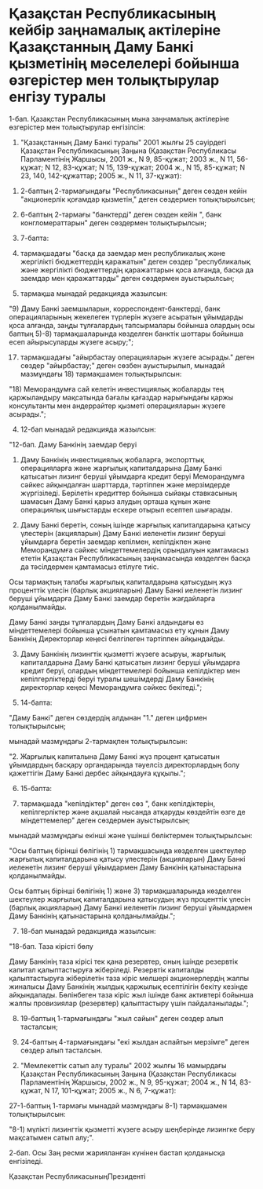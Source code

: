 # Қазақстан Республикасының кейбір заңнамалық актілеріне Қазақстанның Даму Банкі қызметінің мәселелері бойынша өзгерістер мен толықтырулар енгізу туралы

1-бап. Қазақстан Республикасының мына заңнамалық актілеріне өзгерістер мен толықтырулар енгізілсін:

1. "Қазақстанның Даму Банкі туралы" 2001 жылғы 25 сәуірдегі Қазақстан Республикасының Заңына (Қазақстан Республикасы Парламентінің Жаршысы, 2001 ж., N 9, 85-құжат; 2003 ж., N 11, 56-құжат; N 12, 83-құжат; N 15, 139-құжат; 2004 ж., N 15, 85-құжат; N 23, 140, 142-құжаттар; 2005 ж., N 11, 37-құжат):

1) 2-баптың 2-тармағындағы "Республикасының" деген сөзден кейін "акционерлік қоғамдар қызметін," деген сөздермен толықтырылсын;

2) 6-баптың 2-тармағы "банктерді" деген сөзден кейін ", банк конгломераттарын" деген сөздермен толықтырылсын;

3) 7-бапта:

6) тармақшадағы "басқа да заемдар мен республикалық және жергілікті бюджеттердің қаражатын" деген сөздер "республикалық және жергілікті бюджеттердің қаражаттарын қоса алғанда, басқа да заемдар мен қаражаттарды" деген сөздермен ауыстырылсын;

9) тармақша мынадай редакцияда жазылсын:

"9) Даму Банкі заемшыларын, корреспондент-банктерді, банк операцияларының жекелеген түрлерін жүзеге асыратын ұйымдарды қоса алғанда, заңды тұлғалардың тапсырмалары бойынша олардың осы баптың 5)-8) тармақшаларында көзделген банктік шоттары бойынша есеп айырысуларды жүзеге асыру;";

17) тармақшадағы "айырбастау операцияларын жүзеге асырады." деген сөздер "айырбастау;" деген сөзбен ауыстырылып, мынадай мазмұндағы 18) тармақшамен толықтырылсын:

"18) Меморандумға сай келетін инвестициялық жобаларды тең қаржыландыру мақсатында бағалы қағаздар нарығындағы қаржы консультанты мен андеррайтер қызметі операцияларын жүзеге асырады.";

4) 12-бап мынадай редакцияда жазылсын:

"12-бап. Даму Банкінің заемдар беруі

1. Даму Банкінің инвестициялық жобаларға, экспорттық операцияларға және жарғылық капиталдарына Даму Банкі қатысатын лизинг беруші ұйымдарға кредит беруі Меморандумға сәйкес айқындалған шарттарда, тәртіппен және мерзімдерде жүргізіледі. Берілетін кредиттер бойынша сыйақы ставкасының шамасын Даму Банкі қарыз алудың орташа құнын және операциялық шығыстарды ескере отырып есептеп шығарады.

2. Даму Банкі беретін, соның ішінде жарғылық капиталдарына қатысу үлестерін (акцияларын) Даму Банкі иеленетін лизинг беруші ұйымдарға беретін заемдар кепілмен, кепілдікпен және Меморандумға сәйкес міндеттемелердің орындалуын қамтамасыз ететін Қазақстан Республикасының заңнамасында көзделген басқа да тәсілдермен қамтамасыз етілуге тиіс.

Осы тармақтың талабы жарғылық капиталдарына қатысудың жүз проценттік үлесін (барлық акцияларын) Даму Банкі иеленетін лизинг беруші ұйымдарға Даму Банкі заемдар беретін жағдайларға қолданылмайды.

Даму Банкі заңды тұлғалардың Даму Банкі алдындағы өз міндеттемелері бойынша ұсынатын қамтамасыз ету құнын Даму Банкінің Директорлар кеңесі белгілеген тәртіппен айқындайды.

3. Даму Банкінің лизингтік қызметті жүзеге асыруы, жарғылық капиталдарына Даму Банкі қатысатын лизинг беруші ұйымдарға кредит беруі, олардың міндеттемелері бойынша кепілдіктер мен кепілгерліктерді беруі туралы шешімдерді Даму Банкінің директорлар кеңесі Меморандумға сәйкес бекітеді.";

5) 14-бапта:

"Даму Банкі" деген сөздердің алдынан "1." деген цифрмен толықтырылсын;

мынадай мазмұндағы 2-тармақпен толықтырылсын:

"2. Жарғылық капиталына Даму Банкі жүз процент қатысатын ұйымдардың басқару органдарында тәуелсіз директорлардың болу қажеттігін Даму Банкі дербес айқындауға құқылы.";

6) 15-бапта:

1) тармақшада "кепілдіктер" деген сөз ", банк кепілдіктерін, кепілгерліктер және ақшалай нысанда атқаруды көздейтін өзге де міндеттемелер" деген сөздермен ауыстырылсын;

мынадай мазмұндағы екінші және үшінші бөліктермен толықтырылсын:

"Осы баптың бірінші бөлігінің 1) тармақшасында көзделген шектеулер жарғылық капиталдарына қатысу үлестерін (акцияларын) Даму Банкі иеленетін лизинг беруші ұйымдармен Даму Банкінің қатынастарына қолданылмайды.

Осы баптың бірінші бөлігінің 1) және 3) тармақшаларында көзделген шектеулер жарғылық капиталдарына қатысудың жүз проценттік үлесін (барлық акцияларын) Даму Банкі иеленетін лизинг беруші ұйымдармен Даму Банкінің қатынастарына қолданылмайды.";

7) 18-бап мынадай редакцияда жазылсын:

"18-бап. Таза кірісті бөлу

Даму Банкінің таза кірісі тек қана резервтер, оның ішінде резервтік капитал қалыптастыруға жіберіледі. Резервтік капиталды қалыптастыруға жіберілетін таза кіріс мөлшері акционерлердің жалпы жиналысы Даму Банкінің жылдық қаржылық есептілігін бекіту кезінде айқындалады. Бөлінбеген таза кіріс жыл ішінде банк активтері бойынша жалпы провизиялар (резервтер) қалыптастыру үшін пайдаланылады.";

8) 19-баптың 1-тармағындағы "жыл сайын" деген сөздер алып тасталсын;

9) 24-баптың 4-тармағындағы "екі жылдан аспайтын мерзімге" деген сөздер алып тасталсын.

2. "Мемлекеттік сатып алу туралы" 2002 жылғы 16 мамырдағы Қазақстан Республикасының Заңына (Қазақстан Республикасы Парламентінің Жаршысы, 2002 ж., N 9, 95-құжат; 2004 ж., N 14, 83-құжат, N 17, 101-құжат; 2005 ж., N 6, 7-құжат):

27-1-баптың 1-тармағы мынадай мазмұндағы 8-1) тармақшамен толықтырылсын:

"8-1) мүлікті лизингтік қызметті жүзеге асыру шеңберінде лизингке беру мақсатымен сатып алу;".

2-бап. Осы Заң ресми жарияланған күнінен бастап қолданысқа енгізіледі.

Қазақстан РеспубликасыныңПрезиденті

